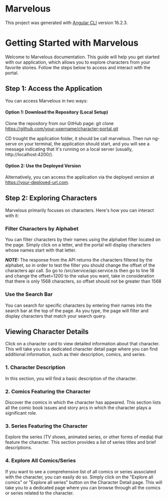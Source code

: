 # Marvelous

This project was generated with [Angular CLI](https://github.com/angular/angular-cli) version 16.2.3.

# Getting Started with Marvelous

Welcome to Marvelous documentation. This guide will help you get started with our application, which allows you to explore characters from your favorite stories. Follow the steps below to access and interact with the portal.

## Step 1: Access the Application
You can access Marvelous in two ways:

#### Option 1: Download the Repository (Local Setup)
Clone the repository from our GitHub page: git clone https://github.com/your-username/character-portal.git

CD trought the application folder, it should be call marvelous. Then run ng-serve on your terminal, the application should start, and you will see a message indicating that it's running on a local server (usually, http://localhost:4200/).

#### Option 2: Use the Deployed Version
Alternatively, you can access the application via the deployed version at https://your-deployed-url.com.

## Step 2: Exploring Characters
Marvelous primarily focuses on characters. Here's how you can interact with it:

### Filter Characters by Alphabet
You can filter characters by their names using the alphabet filter located on the page. Simply click on a letter, and the portal will display characters whose names start with that letter.

***NOTE:*** The response from the API returns the characters filtered by the alphabet, so in order to test the filter you should change the offset of the characters api call. So go to /src/service/api.service.ts then go to line 18 and change the offset=1200 to the value you want, take in consideration that there is only 1568 characters, so offset should not be greater than 1568

### Use the Search Bar
You can search for specific characters by entering their names into the search bar at the top of the page. As you type, the page will filter and display characters that match your search query.

## Viewing Character Details
Click on a character card to view detailed information about that character. This will take you to a dedicated character detail page where you can find additional information, such as their description, comics, and series.

### 1. Character Description
In this section, you will find a basic description of the character. 

### 2. Comics Featuring the Character
Discover the comics in which the character has appeared. This section lists all the comic book issues and story arcs in which the character plays a significant role.

### 3. Series Featuring the Character
Explore the series (TV shows, animated series, or other forms of media) that feature the character. This section provides a list of series titles and brief descriptions.

### 4. Explore All Comics/Series
If you want to see a comprehensive list of all comics or series associated with the character, you can easily do so. Simply click on the "Explore all comics" or "Explore all series" button on the Character Detail page. This will take you to a dedicated page where you can browse through all the comics or series related to the character.
